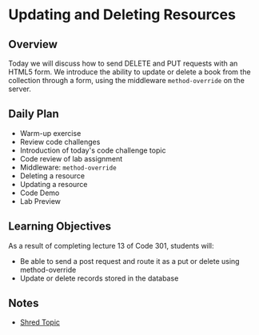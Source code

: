 # Updating and Deleting Resources

## Overview

Today we will discuss how to send DELETE and PUT requests with an HTML5 form. We introduce the ability to update or delete a book from the collection through a form, using the middleware `method-override` on the server.

## Daily Plan

- Warm-up exercise
- Review code challenges
- Introduction of today's code challenge topic
- Code review of lab assignment
- Middleware: `method-override`
- Deleting a resource
- Updating a resource
- Code Demo
- Lab Preview

## Learning Objectives

As a result of completing lecture 13 of Code 301, students will:

- Be able to send a post request and route it as a put or delete using method-override
- Update or delete records stored in the database

## Notes

- [Shred Topic](https://replit.com/@dariothornhill/class-13-shred#index.js)